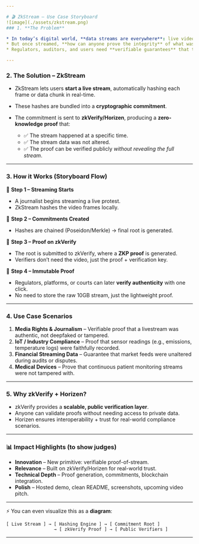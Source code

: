 ```yaml
---

# 🎬 ZkStream – Use Case Storyboard
![image](./assets/zkstream.png)
### 1. **The Problem**

* In today’s digital world, **data streams are everywhere**: live video, IoT sensors, financial market feeds, medical monitors.
* But once streamed, **how can anyone prove the integrity** of what was broadcast without storing gigabytes of raw data?
* Regulators, auditors, and users need **verifiable guarantees** that the stream wasn’t tampered with.

---
```


### 2. **The Solution – ZkStream**

* ZkStream lets users **start a live stream**, automatically hashing each frame or data chunk in real-time.
* These hashes are bundled into a **cryptographic commitment**.
* The commitment is sent to **zkVerify/Horizen**, producing a **zero-knowledge proof** that:

  * ✅ The stream happened at a specific time.
  * ✅ The stream data was not altered.
  * ✅ The proof can be verified publicly *without revealing the full stream*.

---

### 3. **How it Works (Storyboard Flow)**

📌 **Step 1 – Streaming Starts**

* A journalist begins streaming a live protest.
* ZkStream hashes the video frames locally.

📌 **Step 2 – Commitments Created**

* Hashes are chained (Poseidon/Merkle) → final root is generated.

📌 **Step 3 – Proof on zkVerify**

* The root is submitted to zkVerify, where a **ZKP proof** is generated.
* Verifiers don’t need the video, just the proof + verification key.

📌 **Step 4 – Immutable Proof**

* Regulators, platforms, or courts can later **verify authenticity** with one click.
* No need to store the raw 10GB stream, just the lightweight proof.

---

### 4. **Use Case Scenarios**

1. **Media Rights & Journalism** – Verifiable proof that a livestream was authentic, not deepfaked or tampered.
2. **IoT / Industry Compliance** – Proof that sensor readings (e.g., emissions, temperature logs) were faithfully recorded.
3. **Financial Streaming Data** – Guarantee that market feeds were unaltered during audits or disputes.
4. **Medical Devices** – Prove that continuous patient monitoring streams were not tampered with.

---

### 5. **Why zkVerify + Horizen?**

* zkVerify provides a **scalable, public verification layer**.
* Anyone can validate proofs without needing access to private data.
* Horizen ensures interoperability + trust for real-world compliance scenarios.

---

### 📊 **Impact Highlights (to show judges)**

* **Innovation** – New primitive: verifiable proof-of-stream.
* **Relevance** – Built on zkVerify/Horizen for real-world trust.
* **Technical Depth** – Proof generation, commitments, blockchain integration.
* **Polish** – Hosted demo, clean README, screenshots, upcoming video pitch.

---

⚡ You can even visualize this as a **diagram**:

```
[ Live Stream ] → [ Hashing Engine ] → [ Commitment Root ] 
                  → [ zkVerify Proof ] → [ Public Verifiers ]
```

---



